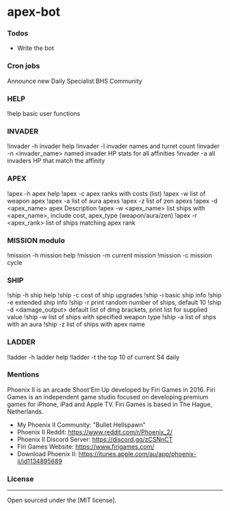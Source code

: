 # apex-bot

### Todos
 - Write the bot

### Cron jobs 
Announce new Daily
Specialist
BHS Community 

### HELP
!help                               basic user functions

### INVADER 
!invader -h                         invader help
!invader -l                         invader names and turret count
!invader -n <invader_name>          named invader HP stats for all affinities
!invader -a <affinity>              all invaders HP that match the affinity 

### APEX
!apex -h                            apex help
!apex -c                            apex ranks with costs (list)
!apex -w                            list of weapon apex
!apex -a                            list of aura apexs
!apex -z                            list of zen apexs
!apex -d <apex_name>                apex Description
!apex -w <apex_name>                list ships with <apex_name>, 
                                    include cost, apex_type (weapon/aura/zen)
!apex -r <apex_rank>                list of ships matching apex rank

### MISSION modulo
!mission -h                         mission help
!mission -m                         current mission
!mission -c                         mission cycle

### SHIP 
!ship -h                            ship help
!ship -c                            cost of ship upgrades
!ship -i <ship>                     basic ship info
!ship -e <ship>                     extended ship info
!ship -r <n>                        print random number of ships, default 10
!ship -d <damage_output>            default list of dmg brackets, print list for supplied value
!ship -w <weapon>                   list of ships with specified weapon type 
!ship -a <aura>                     list of shps with an aura
!ship -z <zen>                      list of ships with apex name

### LADDER
!ladder -h                          ladder help
!ladder -t                          the top 10 of current S4 daily

### Mentions

Phoenix II is an arcade Shoot'Em Up developed by Firi Games in 2016. Firi Games is an independent game studio focused on developing premium games for iPhone, iPad and Apple TV. Firi Games is based in The Hague, Netherlands.

- My Phoenix II Community: "Bullet Hellspawn"
- Phoenix II Reddit: https://www.reddit.com/r/Phoenix_2/
- Phoenix II Discord Server: https://discord.gg/zCSNnCT
- Firi Games Website: https://www.firigames.com/
- Download Phoenix II: https://itunes.apple.com/au/app/phoenix-ii/id1134895689

### License
----

Open sourced under the [MIT license].